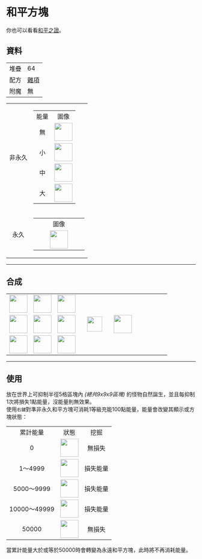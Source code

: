 # 和平方塊
你也可以看看[和平之證](peaceful_proof.md)。

## 資料
<table>
    <tr><td align="end">堆疊</td><td>64</td></tr>
    <tr><td align="end">配方</td><td><a href="https://minecraft.fandom.com/zh/wiki/合成/雜項配方">雜項</a></td></tr>
    <tr><td align="end">附魔</td><td>無</td></tr>
</table>
<table>
    <tr>
        <td align="center">非永久</td>
        <td>
            <table>
                <tr><td align="center">能量</td><td align="center">圖像</td></tr>
                <tr><td align="center">無</td><td><img src="https://i.imgur.com/ChdGHZh.png" height="48"/></td></tr>
                <tr><td align="center">小</td><td><img src="https://i.imgur.com/cTC2fkv.png" height="48"/></td></tr>
                <tr><td align="center">中</td><td><img src="https://i.imgur.com/tZPaxWI.png" height="48"/></td></tr>
                <tr><td align="center">大</td><td><img src="https://i.imgur.com/zj97a5z.png" height="48"/></td></tr>
            </table>
        </td>
    </tr>
    <tr>
        <td align="center">永久</td>
        <td>
            <table>
                <tr><td align="center" width="120">圖像</td></tr>
                <tr><td align="center"><img src="https://i.imgur.com/5NXrwba.png" height="48"/></td></tr>
            </table>
        </td>
    </tr>
</table>
  
---

## 合成
<table>
    <tr><td><img src="https://i.imgur.com/j5qpTgm.png" width="48"/></td><td><img src="https://i.imgur.com/j5qpTgm.png" width="48"/></td><td><img src="https://i.imgur.com/j5qpTgm.png" width="48"/></td><td colspan="3"></td></tr>
    <tr><td><img src="https://i.imgur.com/j5qpTgm.png" width="48"/></td><td><img src="https://i.imgur.com/IWZz8YM.png" width="48"/></td><td><img src="https://i.imgur.com/j5qpTgm.png" width="48"/></td><td width="70" align="center"><img src="https://i.imgur.com/VE0KqIE.png" width="40"/></td><td><img src="https://i.imgur.com/ChdGHZh.png" width="48"/></td><td width="70"></td></tr>
    <tr><td><img src="https://i.imgur.com/j5qpTgm.png" width="48"/></td><td><img src="https://i.imgur.com/j5qpTgm.png" width="48"/></td><td><img src="https://i.imgur.com/j5qpTgm.png" width="48"/></td><td colspan="3"></td></tr>
</table>
  
---

## 使用
放在世界上可抑制半徑5格區塊內 *(總共9x9x9區塊)* 的怪物自然誕生，並且每抑制1次將損失1點能量，沒能量則無效果。  
使用`右鍵`對準非永久和平方塊可消耗1等級充能100點能量，能量會改變其顯示或方塊狀態：  

<table>
    <tr><td align="center">累計能量</td><td align="center">狀態</td><td align="center">挖掘</td></tr>
    <tr><td align="center">0</td><td align="center"><img src="https://i.imgur.com/ChdGHZh.png" height="48"/></td><td align="center">無損失</td></tr>
    <tr><td align="center">1～4999</td><td align="center"><img src="https://i.imgur.com/cTC2fkv.png" height="48"/></td><td align="center">損失能量</td></tr>
    <tr><td align="center">5000～9999</td><td align="center"><img src="https://i.imgur.com/tZPaxWI.png" height="48"/></td><td align="center">損失能量</td></tr>
    <tr><td align="center">10000～49999</td><td align="center"><img src="https://i.imgur.com/zj97a5z.png" height="48"/></td><td align="center">損失能量</td></tr>
    <tr><td align="center">50000</td><td align="center"><img src="https://i.imgur.com/5NXrwba.png" height="48"/></td><td align="center">無損失</td></tr>
</table>

當累計能量大於或等於50000時會轉變為永遠和平方塊，此時將不再消耗能量。